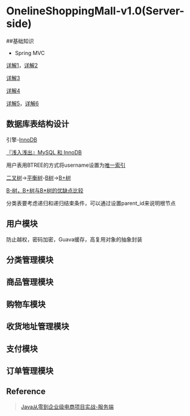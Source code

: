 # OnelineShoppingMall-v1.0(Server-side)
##基础知识
* Spring MVC

[详解1](https://blog.csdn.net/u013087513/article/details/73290717)，[详解2](https://blog.csdn.net/u013087513/article/details/73505211)

[详解3](https://blog.csdn.net/lpjishu/article/details/51759191)

[详解4](https://blog.csdn.net/banketree/article/details/80159345)

[详解5](https://www.cnblogs.com/ysocean/p/7376596.html)，[详解6](https://www.cnblogs.com/ysocean/p/7375405.html#_label0)



## 数据库表结构设计
引擎-[InnoDB](https://zh.wikipedia.org/wiki/InnoDB)

[『浅入浅出』MySQL 和 InnoDB](https://draveness.me/mysql-innodb)

用户表用BTREE的方式将username设置为[唯一索引](https://zh.wikipedia.org/wiki/%E5%85%B3%E7%B3%BB%E9%94%AE)

[二叉树](https://zh.wikipedia.org/wiki/%E4%BA%8C%E5%85%83%E6%90%9C%E5%B0%8B%E6%A8%B9)->[平衡树](https://zh.wikipedia.org/wiki/%E5%B9%B3%E8%A1%A1%E6%A0%91)-[B树](https://zh.wikipedia.org/wiki/B%E6%A0%91)->[B+树](https://zh.wikipedia.org/wiki/B%2B%E6%A0%91)

[B-树，B+树与B*树的优缺点比较](https://blog.csdn.net/bigtree_3721/article/details/73632405)

分类表要考虑递归和递归结束条件，可以通过设置parent_id来说明根节点
## 用户模块
防止越权，密码加密，Guava缓存，高复用对象的抽象封装

## 分类管理模块

## 商品管理模块

## 购物车模块

## 收货地址管理模块

## 支付模块

## 订单管理模块


## Reference
>[Java从零到企业级电商项目实战-服务端](https://coding.imooc.com/class/96.html)